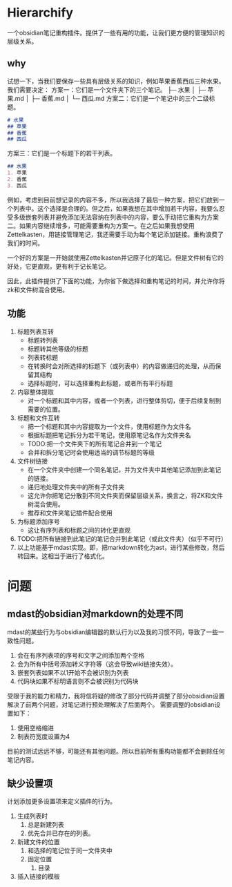 # Hierarchify
一个obsidian笔记重构插件。提供了一些有用的功能，让我们更方便的管理知识的层级关系。

## why
试想一下，当我们要保存一些具有层级关系的知识，例如苹果香蕉西瓜三种水果。我们需要决定：
方案一：它们是一个文件夹下的三个笔记。
├─ 水果
│  ├─ 苹果.md
│  ├─ 香蕉.md
│  └─ 西瓜.md
方案二：它们是一个笔记中的三个二级标题。
```markdown
# 水果
## 苹果
## 香蕉
## 西瓜
```
方案三：它们是一个标题下的若干列表。
```markdown
## 水果
1. 苹果
2. 香蕉
3. 西瓜
```

例如，考虑到目前想记录的内容不多，所以我选择了最后一种方案，把它们放到一个列表中。这个选择是合理的。但之后，如果我想在其中增加若干内容，我要么忍受多级嵌套列表并避免添加无法容纳在列表中的内容，要么手动把它重构为方案二。如果内容继续增多，可能需要重构为方案一。在之后如果我想使用Zettelkasten，用链接管理笔记，我还需要手动为每个笔记添加链接。重构浪费了我们的时间。

一个好的方案是一开始就使用Zettelkasten并记原子化的笔记。但是文件树有它的好处，它更直观，更有利于记长笔记。

因此，此插件提供了下面的功能，为你省下做选择和重构笔记的时间，并允许你将zk和文件树混合使用。

## 功能
1. 标题列表互转
    - 标题转列表
    - 标题转其他等级的标题
    - 列表转标题
    - 在转换时会对所选择的标题下（或列表中）的内容做递归的处理，从而保留其结构
    - 选择标题时，可以选择重构此标题，或者所有平行标题
1. 内容整体提取
    - 对一个标题和其中内容，或者一个列表，进行整体剪切，便于后续复制到需要的位置。
1. 标题和文件互转
    - 把一个标题和其中内容提取为一个文件，使用标题作为文件名
    - 根据标题把笔记拆分为若干笔记，使用原笔记名作为文件夹名
    - TODO:把一个文件夹下的所有笔记合并到一个笔记
    - 合并和拆分笔记时会使用适当的调节标题的等级
1. 文件树链接
    - 在一个文件夹中创建一个同名笔记，并为文件夹中其他笔记添加到此笔记的链接。
    - 递归地处理文件夹中的所有子文件夹
    - 这允许你把笔记分散到不同文件夹而保留层级关系，换言之，将ZK和文件树混合使用。
    - 推荐和文件夹笔记插件配合使用
1. 为标题添加序号
    - 这让有序列表和标题之间的转化更直观
1. TODO:把所有链接到此笔记的笔记合并到此笔记（或此文件夹）（似乎不可行）
1. 以上功能基于mdast实现。即，把markdown转化为ast，进行某些修改，然后转回来。这相当于进行了格式化。

# 问题
## mdast的obsidian对markdown的处理不同
mdast的某些行为与obsidian编辑器的默认行为以及我的习惯不同，导致了一些一致性问题。
1. 会在有序列表项的序号和文字之间添加两个空格
1. 会为所有中括号添加转义字符等（这会导致wiki链接失效）。
1. 嵌套列表如果不以1开始不会被识别为列表
1. 代码块如果不标明语言则不会被识别为代码块

受限于我的能力和精力，我将信将疑的修改了部分代码并调整了部分obsidian设置解决了前两个问题，对笔记进行预处理解决了后面两个。
需要调整的obsidian设置如下：
1. 使用空格缩进
1. 制表符宽度设置为4

目前的测试远远不够，可能还有其他问题。所以目前所有重构功能都不会删除任何笔记内容。
## 缺少设置项
计划添加更多设置项来定义插件的行为。
1. 生成列表时
    1. 总是新建列表
    1. 优先合并已存在的列表。
2. 新建文件的位置
    1. 和选择的笔记位于同一文件夹中
    1. 固定位置
        1. 目录
4. 插入链接的模板